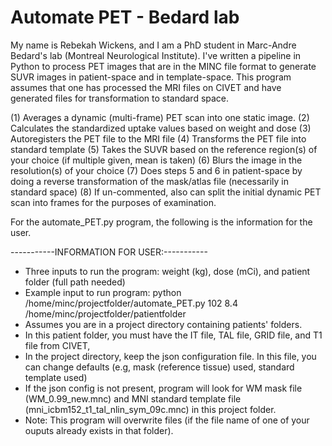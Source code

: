 # Automate PET - Bedard lab

My name is Rebekah Wickens, and I am a PhD student in Marc-Andre Bedard's lab (Montreal Neurological Institute).
I've written a pipeline in Python to process PET images that are in the MINC file format to generate SUVR images in patient-space and in template-space. This program assumes that one has processed the MRI files on CIVET and have generated files for transformation to standard space. 

(1) Averages a dynamic (multi-frame) PET scan into one static image. 
(2) Calculates the standardized uptake values based on weight and dose 
(3) Autoregisters the PET file to the MRI file
(4) Transforms the PET file into standard template
(5) Takes the SUVR based on the reference region(s) of your choice (if multiple given, mean is taken)
(6) Blurs the image in the resolution(s) of your choice
(7) Does steps 5 and 6 in patient-space by doing a reverse transformation of the mask/atlas file (necessarily in standard space)
(8) If un-commented, also can split the initial dynamic PET scan into frames for the purposes of examination. 

For the automate_PET.py program, the following is the information for the user. 

-----------INFORMATION FOR USER:----------- 
- Three inputs to run the program: weight (kg), dose (mCi), and patient folder (full path needed)
- Example input to run program: python /home/minc/projectfolder/automate_PET.py 102 8.4 /home/minc/projectfolder/patientfolder
- Assumes you are in a project directory containing patients' folders.
- In this patient folder, you must have the IT file, TAL file, GRID file, and T1 file from CIVET,
- In the project directory, keep the json configuration file. In this file, you can change defaults (e.g, mask (reference tissue) used, standard template used) 
- If the json config is not present, program will look for WM mask file (WM_0.99_new.mnc) and MNI standard template file (mni_icbm152_t1_tal_nlin_sym_09c.mnc) in this project folder.
- Note: This program will overwrite files (if the file name of one of your ouputs already exists in that folder).   
